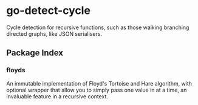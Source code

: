 # go-detect-cycle

Cycle detection for recursive functions, such as those walking branching directed graphs, like JSON serialisers.

## Package Index

### floyds

An immutable implementation of Floyd's Tortoise and Hare algorithm, with optional wrapper that allow you to simply pass
one value in at a time, an invaluable feature in a recursive context.
